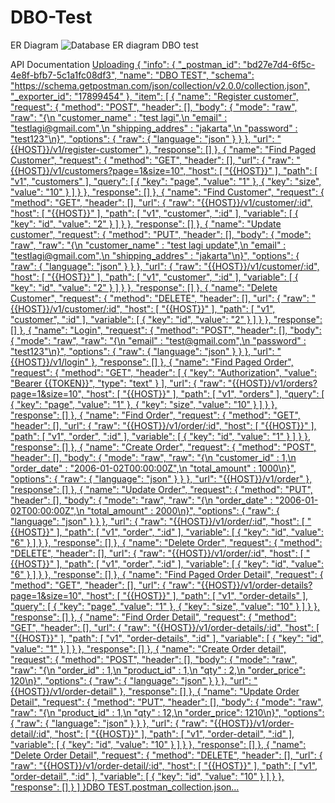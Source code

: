 # DBO-Test
ER Diagram 
![Database ER diagram DBO test](https://github.com/alvinkend/DBO-Test/assets/36125209/1a6b78e6-b3e1-41bd-94dc-c9652bc5e110)

API Documentation
[Uploading {
	"info": {
		"_postman_id": "bd27e7d4-6f5c-4e8f-bfb7-5c1a1fc08df3",
		"name": "DBO TEST",
		"schema": "https://schema.getpostman.com/json/collection/v2.0.0/collection.json",
		"_exporter_id": "17899454"
	},
	"item": [
		{
			"name": "Register customer",
			"request": {
				"method": "POST",
				"header": [],
				"body": {
					"mode": "raw",
					"raw": "{\n    \"customer_name\" : \"test lagi\",\n    \"email\" : \"testlagi@gmail.com\",\n    \"shipping_addres\" : \"jakarta\",\n    \"password\" : \"test123\"\n}",
					"options": {
						"raw": {
							"language": "json"
						}
					}
				},
				"url": "{{HOST}}/v1/register-customer"
			},
			"response": []
		},
		{
			"name": "Find Paged Customer",
			"request": {
				"method": "GET",
				"header": [],
				"url": {
					"raw": "{{HOST}}/v1/customers?page=1&size=10",
					"host": [
						"{{HOST}}"
					],
					"path": [
						"v1",
						"customers"
					],
					"query": [
						{
							"key": "page",
							"value": "1"
						},
						{
							"key": "size",
							"value": "10"
						}
					]
				}
			},
			"response": []
		},
		{
			"name": "Find Customer",
			"request": {
				"method": "GET",
				"header": [],
				"url": {
					"raw": "{{HOST}}/v1/customer/:id",
					"host": [
						"{{HOST}}"
					],
					"path": [
						"v1",
						"customer",
						":id"
					],
					"variable": [
						{
							"key": "id",
							"value": "2"
						}
					]
				}
			},
			"response": []
		},
		{
			"name": "Update customer",
			"request": {
				"method": "PUT",
				"header": [],
				"body": {
					"mode": "raw",
					"raw": "{\n    \"customer_name\" : \"test lagi update\",\n    \"email\" : \"testlagi@gmail.com\",\n    \"shipping_addres\" : \"jakarta\"\n}",
					"options": {
						"raw": {
							"language": "json"
						}
					}
				},
				"url": {
					"raw": "{{HOST}}/v1/customer/:id",
					"host": [
						"{{HOST}}"
					],
					"path": [
						"v1",
						"customer",
						":id"
					],
					"variable": [
						{
							"key": "id",
							"value": "2"
						}
					]
				}
			},
			"response": []
		},
		{
			"name": "Delete Customer",
			"request": {
				"method": "DELETE",
				"header": [],
				"url": {
					"raw": "{{HOST}}/v1/customer/:id",
					"host": [
						"{{HOST}}"
					],
					"path": [
						"v1",
						"customer",
						":id"
					],
					"variable": [
						{
							"key": "id",
							"value": "2"
						}
					]
				}
			},
			"response": []
		},
		{
			"name": "Login",
			"request": {
				"method": "POST",
				"header": [],
				"body": {
					"mode": "raw",
					"raw": "{\n    \"email\" : \"test@gmail.com\",\n    \"password\" : \"test123\"\n}",
					"options": {
						"raw": {
							"language": "json"
						}
					}
				},
				"url": "{{HOST}}/v1/login"
			},
			"response": []
		},
		{
			"name": "Find Paged Order",
			"request": {
				"method": "GET",
				"header": [
					{
						"key": "Authorization",
						"value": "Bearer {{TOKEN}}",
						"type": "text"
					}
				],
				"url": {
					"raw": "{{HOST}}/v1/orders?page=1&size=10",
					"host": [
						"{{HOST}}"
					],
					"path": [
						"v1",
						"orders"
					],
					"query": [
						{
							"key": "page",
							"value": "1"
						},
						{
							"key": "size",
							"value": "10"
						}
					]
				}
			},
			"response": []
		},
		{
			"name": "Find Order",
			"request": {
				"method": "GET",
				"header": [],
				"url": {
					"raw": "{{HOST}}/v1/order/:id",
					"host": [
						"{{HOST}}"
					],
					"path": [
						"v1",
						"order",
						":id"
					],
					"variable": [
						{
							"key": "id",
							"value": "1"
						}
					]
				}
			},
			"response": []
		},
		{
			"name": "Create Order",
			"request": {
				"method": "POST",
				"header": [],
				"body": {
					"mode": "raw",
					"raw": "{\n    \"customer_id\" : 1,\n    \"order_date\" : \"2006-01-02T00:00:00Z\",\n    \"total_amount\" : 1000\n}",
					"options": {
						"raw": {
							"language": "json"
						}
					}
				},
				"url": "{{HOST}}/v1/order"
			},
			"response": []
		},
		{
			"name": "Update Order",
			"request": {
				"method": "PUT",
				"header": [],
				"body": {
					"mode": "raw",
					"raw": "{\n    \"order_date\" : \"2006-01-02T00:00:00Z\",\n    \"total_amount\" : 2000\n}",
					"options": {
						"raw": {
							"language": "json"
						}
					}
				},
				"url": {
					"raw": "{{HOST}}/v1/order/:id",
					"host": [
						"{{HOST}}"
					],
					"path": [
						"v1",
						"order",
						":id"
					],
					"variable": [
						{
							"key": "id",
							"value": "6"
						}
					]
				}
			},
			"response": []
		},
		{
			"name": "Delete Order",
			"request": {
				"method": "DELETE",
				"header": [],
				"url": {
					"raw": "{{HOST}}/v1/order/:id",
					"host": [
						"{{HOST}}"
					],
					"path": [
						"v1",
						"order",
						":id"
					],
					"variable": [
						{
							"key": "id",
							"value": "6"
						}
					]
				}
			},
			"response": []
		},
		{
			"name": "Find Paged Order Detail",
			"request": {
				"method": "GET",
				"header": [],
				"url": {
					"raw": "{{HOST}}/v1/order-details?page=1&size=10",
					"host": [
						"{{HOST}}"
					],
					"path": [
						"v1",
						"order-details"
					],
					"query": [
						{
							"key": "page",
							"value": "1"
						},
						{
							"key": "size",
							"value": "10"
						}
					]
				}
			},
			"response": []
		},
		{
			"name": "Find Order Detail",
			"request": {
				"method": "GET",
				"header": [],
				"url": {
					"raw": "{{HOST}}/v1/order-details/:id",
					"host": [
						"{{HOST}}"
					],
					"path": [
						"v1",
						"order-details",
						":id"
					],
					"variable": [
						{
							"key": "id",
							"value": "1"
						}
					]
				}
			},
			"response": []
		},
		{
			"name": "Create Order detail",
			"request": {
				"method": "POST",
				"header": [],
				"body": {
					"mode": "raw",
					"raw": "{\n    \"order_id\" : 1,\n    \"product_id\" : 1,\n    \"qty\" : 2,\n    \"order_price\": 120\n}",
					"options": {
						"raw": {
							"language": "json"
						}
					}
				},
				"url": "{{HOST}}/v1/order-detail"
			},
			"response": []
		},
		{
			"name": "Update Order Detail",
			"request": {
				"method": "PUT",
				"header": [],
				"body": {
					"mode": "raw",
					"raw": "{\n    \"product_id\" : 1,\n    \"qty\" : 12,\n    \"order_price\": 1210\n}",
					"options": {
						"raw": {
							"language": "json"
						}
					}
				},
				"url": {
					"raw": "{{HOST}}/v1/order-detail/:id",
					"host": [
						"{{HOST}}"
					],
					"path": [
						"v1",
						"order-detail",
						":id"
					],
					"variable": [
						{
							"key": "id",
							"value": "10"
						}
					]
				}
			},
			"response": []
		},
		{
			"name": "Delete Order Detail",
			"request": {
				"method": "DELETE",
				"header": [],
				"url": {
					"raw": "{{HOST}}/v1/order-detail/:id",
					"host": [
						"{{HOST}}"
					],
					"path": [
						"v1",
						"order-detail",
						":id"
					],
					"variable": [
						{
							"key": "id",
							"value": "10"
						}
					]
				}
			},
			"response": []
		}
	]
}DBO TEST.postman_collection.json…]()
